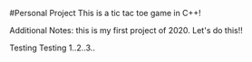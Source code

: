 #Personal Project
This is a tic tac toe game in C++!

Additional Notes: this is my first project of 2020. Let's do this!!

Testing Testing 1..2..3..